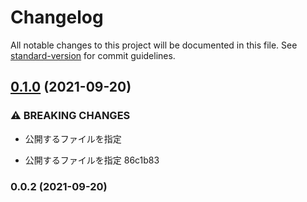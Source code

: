 # Changelog

All notable changes to this project will be documented in this file. See [standard-version](https://github.com/conventional-changelog/standard-version) for commit guidelines.

## [0.1.0](///compare/v0.0.2...v0.1.0) (2021-09-20)


### ⚠ BREAKING CHANGES

* 公開するファイルを指定

* 公開するファイルを指定 86c1b83

### 0.0.2 (2021-09-20)
